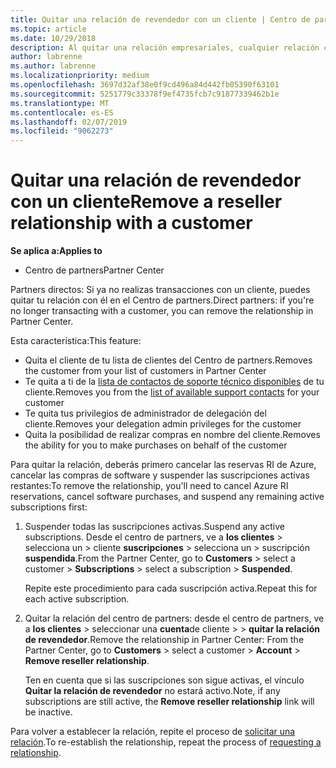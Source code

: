 ```yaml
---
title: Quitar una relación de revendedor con un cliente | Centro de partners
ms.topic: article
ms.date: 10/29/2018
description: Al quitar una relación empresariales, cualquier relación cerrada de negocio desaparecerá de la vista en el Centro de partners.
author: labrenne
ms.author: labrenne
ms.localizationpriority: medium
ms.openlocfilehash: 3697d32af38e0f9cd496a84d442fb05390f63101
ms.sourcegitcommit: 5251779c33378f9ef4735fcb7c91877339462b1e
ms.translationtype: MT
ms.contentlocale: es-ES
ms.lasthandoff: 02/07/2019
ms.locfileid: "9062273"
---
```

# <a name="remove-a-reseller-relationship-with-a-customer"></a><span data-ttu-id="05485-103">Quitar una relación de revendedor con un cliente</span><span class="sxs-lookup"><span data-stu-id="05485-103">Remove a reseller relationship with a customer</span></span>

**<span data-ttu-id="05485-104">Se aplica a:</span><span class="sxs-lookup"><span data-stu-id="05485-104">Applies to</span></span>**

-   <span data-ttu-id="05485-105">Centro de partners</span><span class="sxs-lookup"><span data-stu-id="05485-105">Partner Center</span></span>

<span data-ttu-id="05485-106">Partners directos: Si ya no realizas transacciones con un cliente, puedes quitar tu relación con él en el Centro de partners.</span><span class="sxs-lookup"><span data-stu-id="05485-106">Direct partners: if you're no longer transacting with a customer, you can remove the relationship in Partner Center.</span></span> 

<span data-ttu-id="05485-107">Esta característica:</span><span class="sxs-lookup"><span data-stu-id="05485-107">This feature:</span></span>
*  <span data-ttu-id="05485-108">Quita el cliente de tu lista de clientes del Centro de partners.</span><span class="sxs-lookup"><span data-stu-id="05485-108">Removes the customer from your list of customers in Partner Center</span></span>
*  <span data-ttu-id="05485-109">Te quita a ti de la [lista de contactos de soporte técnico disponibles](assign-support-contacts.md) de tu cliente.</span><span class="sxs-lookup"><span data-stu-id="05485-109">Removes you from the [list of available support contacts](assign-support-contacts.md) for your customer</span></span>
*  <span data-ttu-id="05485-110">Te quita tus privilegios de administrador de delegación del cliente.</span><span class="sxs-lookup"><span data-stu-id="05485-110">Removes your delegation admin privileges for the customer</span></span>
*  <span data-ttu-id="05485-111">Quita la posibilidad de realizar compras en nombre del cliente.</span><span class="sxs-lookup"><span data-stu-id="05485-111">Removes the ability for you to make purchases on behalf of the customer</span></span>

<span data-ttu-id="05485-112">Para quitar la relación, deberás primero cancelar las reservas RI de Azure, cancelar las compras de software y suspender las suscripciones activas restantes:</span><span class="sxs-lookup"><span data-stu-id="05485-112">To remove the relationship, you'll need to cancel Azure RI reservations, cancel software purchases, and suspend any remaining active subscriptions first:</span></span>
1. <span data-ttu-id="05485-113">Suspender todas las suscripciones activas.</span><span class="sxs-lookup"><span data-stu-id="05485-113">Suspend any active subscriptions.</span></span> <span data-ttu-id="05485-114">Desde el centro de partners, ve a **los clientes** > selecciona un > cliente **suscripciones** > selecciona un > suscripción **suspendida**.</span><span class="sxs-lookup"><span data-stu-id="05485-114">From the Partner Center, go to **Customers** > select a customer > **Subscriptions** > select a subscription > **Suspended**.</span></span> 

   <span data-ttu-id="05485-115">Repite este procedimiento para cada suscripción activa.</span><span class="sxs-lookup"><span data-stu-id="05485-115">Repeat this for each active subscription.</span></span>

2. <span data-ttu-id="05485-116">Quitar la relación del centro de partners: desde el centro de partners, ve a **los clientes** > seleccionar una **cuenta**de cliente > > **quitar la relación de revendedor**.</span><span class="sxs-lookup"><span data-stu-id="05485-116">Remove the relationship in Partner Center: From the Partner Center, go to **Customers** > select a customer > **Account** > **Remove reseller relationship**.</span></span>

   <span data-ttu-id="05485-117">Ten en cuenta que si las suscripciones son sigue activas, el vínculo **Quitar la relación de revendedor** no estará activo.</span><span class="sxs-lookup"><span data-stu-id="05485-117">Note, if any subscriptions are still active, the **Remove reseller relationship** link will be inactive.</span></span> 

<span data-ttu-id="05485-118">Para volver a establecer la relación, repite el proceso de [solicitar una relación](request-a-relationship-with-a-customer.md).</span><span class="sxs-lookup"><span data-stu-id="05485-118">To re-establish the relationship, repeat the process of [requesting a relationship](request-a-relationship-with-a-customer.md).</span></span>
